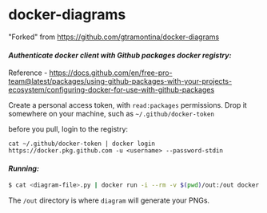 # docker-diagrams

"Forked" from https://github.com/gtramontina/docker-diagrams

#### _Authenticate docker client with Github packages docker registry:_

Reference - https://docs.github.com/en/free-pro-team@latest/packages/using-github-packages-with-your-projects-ecosystem/configuring-docker-for-use-with-github-packages

Create a personal access token, with `read:packages` permissions. Drop it somewhere on your machine, such as `~/.github/docker-token`


before you pull, login to the registry:

```cat ~/.github/docker-token | docker login https://docker.pkg.github.com -u <username> --password-stdin```

#### _Running:_

```sh
$ cat <diagram-file>.py | docker run -i --rm -v $(pwd)/out:/out docker.pkg.github.com/sacasumo/docker-diagrams/docker-diagrams:v0.1
```

The `/out` directory is where `diagram` will generate your PNGs.

